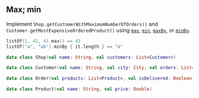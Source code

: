 ## Max; min

Implement `Shop.getCustomerWithMaximumNumberOfOrders()`
and `Customer.getMostExpensiveOrderedProduct()` using [`max`][1],
[`min`][2], [`maxBy`][3], or [`minBy`][4].

```kotlin
listOf(1, 42, 4).max() == 42
listOf("a", "ab").minBy { it.length } == "a"

data class Shop(val name: String, val customers: List<Customer>)

data class Customer(val name: String, val city: City, val orders: List<Order>)

data class Order(val products: List<Product>, val isDelivered: Boolean)

data class Product(val name: String, val price: Double)
```

[1]: https://kotlinlang.org/api/latest/jvm/stdlib/kotlin.collections/kotlin.-iterable/max.html
[2]: https://kotlinlang.org/api/latest/jvm/stdlib/kotlin.collections/kotlin.-iterable/min.html
[3]: https://kotlinlang.org/api/latest/jvm/stdlib/kotlin.collections/kotlin.-iterable/max-by.html
[4]: https://kotlinlang.org/api/latest/jvm/stdlib/kotlin.collections/kotlin.-iterable/min-by.html
